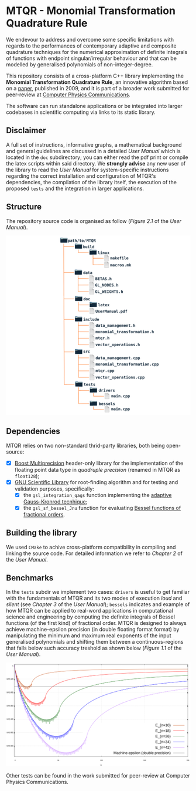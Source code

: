 # MTQR - Monomial Transformation Quadrature Rule

We endevour to address and overcome some specific limitations with regards to the performances of contemporary adaptive and composite quadrature techniques for the numerical approximation of definite integrals of functions with endpoint singular/irregular behaviour and that can be modelled by generalised polynomials of non-integer-degree.

This repository consists of a cross-platform C++ library implementing the __Monomial Transformation Quadrature Rule__, an innovative algorithm based on a [paper](https://onlinelibrary.wiley.com/doi/abs/10.1002/nme.2684), published in 2009, and it is part of a broader work submitted for peer-review at [Computer Physics Communications](https://www.sciencedirect.com/journal/computer-physics-communications).

The software can run standalone applications or be integrated into larger codebases in scientific computing via links to its static library.

## Disclaimer

A full set of instructions, informative graphs, a mathematical background and general guidelines are discussed in a detailed _User Manual_ which is located in the `doc` subdirectory; you can either read the pdf print or compile the latex scripts within said directory. We __strongly advise__ any new user of the library to read the _User Manual_ for system-specific instructions regarding the correct installation and configuration of MTQR's dependencies, the compilation of the library itself, the execution of the proposed `tests` and the integration in larger applications. 

## Structure

The repository source code is organised as follow (_Figure 2.1_ of the _User Manual_).

![](doc/latex/images/Fig2_1.png)

## Dependencies

MTQR relies on two non-standard thrid-party libraries, both being open-source:

- [x]  [Boost Multiprecision](https://www.boost.org/doc/libs/1_82_0/libs/multiprecision/doc/html/index.html) header-only library for the implementation of the floating point data type in _quadruple precision_ (renamed in MTQR as `float128`);
- [x]  [GNU Scientific Library](https://www.gnu.org/software/gsl/doc/html/index.html) for root-finding algorithm and for testing and validation purposes, specifically:
	- [x]  the `gsl_integration_qags` function implementing the [adaptive Gauss-Kronrod tecnhique](https://www.gnu.org/software/gsl/doc/html/integration.html#qags-adaptive-integration-with-singularities);
	- [x]  the `gsl_sf_bessel_Jnu` function for evaluating [Bessel functions of fractional orders](https://www.gnu.org/software/gsl/doc/html/specfunc.html#regular-bessel-function-fractional-order).

## Building the library

We used `CMake` to achive cross-platform compatibility in compiling and linking the source code. For detailed information we refer to _Chapter 2_ of the _User Manual_.

## Benchmarks

In the `tests` subdir we implement two cases: `drivers` is useful to get familiar with the fundamentals of MTQR and its two modes of execution _loud_ and _silent_ (see _Chapter 3_ of the _User Manual_); `bessels` indicates and example of how MTQR can be applied to real-word applications in computational science and engineering by computing the definite integrals of Bessel functions (of the first kind) of fractional order. MTQR is designed to always achieve machine-epsilon precision (in double floating format format) by manipulating the minimum and maximum real exponents of the input generalised polynomials and shifting them between a continuous-regions that falls below such accuracy treshold as shown below (_Figure 1.1_ of the _User Manual_).

![](doc/latex/images/Fig1_1.svg)

Other tests can be found in the work submitted for peer-review at Computer Physics Communications.
